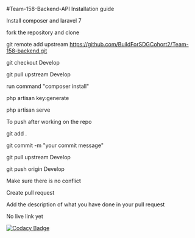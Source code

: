 #Team-158-Backend-API Installation guide

Install composer and laravel 7

fork the repository and clone

git remote add upstream <https://github.com/BuildForSDGCohort2/Team-158-backend.git>

git checkout Develop

git pull upstream Develop

run command "composer install"

php artisan key:generate

php artisan serve

To push after working on the repo

git add .

git commit -m "your commit message"

git pull upstream Develop

git push origin Develop

Make sure there is no conflict

Create pull request

Add the description of what you have done in your pull request

No live link yet

[![Codacy Badge](https://api.codacy.com/project/badge/Grade/c051671a2c7f49d1946612671410f36f)](https://app.codacy.com/gh/BuildForSDGCohort2/Team-158-backend?utm_source=github.com&utm_medium=referral&utm_content=BuildForSDGCohort2/Team-158-backend&utm_campaign=Badge_Grade_Settings)
